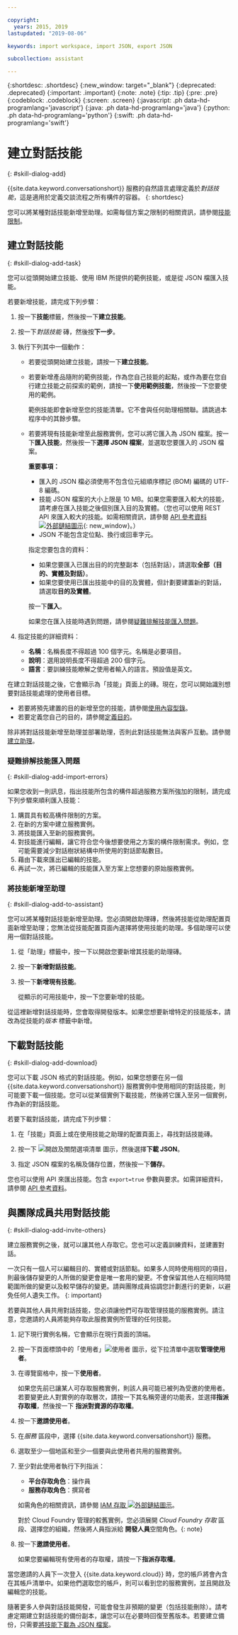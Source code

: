 ```yaml
---

copyright:
  years: 2015, 2019
lastupdated: "2019-08-06"

keywords: import workspace, import JSON, export JSON

subcollection: assistant

---
```


{:shortdesc: .shortdesc}
{:new_window: target="_blank"}
{:deprecated: .deprecated}
{:important: .important}
{:note: .note}
{:tip: .tip}
{:pre: .pre}
{:codeblock: .codeblock}
{:screen: .screen}
{:javascript: .ph data-hd-programlang='javascript'}
{:java: .ph data-hd-programlang='java'}
{:python: .ph data-hd-programlang='python'}
{:swift: .ph data-hd-programlang='swift'}

# 建立對話技能
{: #skill-dialog-add}

{{site.data.keyword.conversationshort}} 服務的自然語言處理定義於*對話技能*，這是適用於定義交談流程之所有構件的容器。
{: shortdesc}

您可以將某種對話技能新增至助理。如需每個方案之限制的相關資訊，請參閱[技能限制](/docs/services/assistant?topic=assistant-skill-add#skill-add-limits)。

## 建立對話技能
{: #skill-dialog-add-task}

您可以從頭開始建立技能、使用 IBM 所提供的範例技能，或是從 JSON 檔匯入技能。

若要新增技能，請完成下列步驟：

1.  按一下**技能**標籤，然後按一下**建立技能**。

1.  按一下*對話技能* 磚，然後按**下一步**。

1.  執行下列其中一個動作：

    - 若要從頭開始建立技能，請按一下**建立技能**。
    - 若要新增產品隨附的範例技能，作為您自己技能的起點，或作為要在您自行建立技能之前探索的範例，請按一下**使用範例技能**，然後按一下您要使用的範例。

      範例技能即會新增至您的技能清單。它不會與任何助理相關聯。請跳過本程序中的其餘步驟。

    - 若要將現有技能新增至此服務實例，您可以將它匯入為 JSON 檔案。按一下**匯入技能**，然後按一下**選擇 JSON 檔案**，並選取您要匯入的 JSON 檔案。

      **重要事項：**

      - 匯入的 JSON 檔必須使用不包含位元組順序標記 (BOM) 編碼的 UTF-8 編碼。
      - 技能 JSON 檔案的大小上限是 10 MB。如果您需要匯入較大的技能，請考慮在匯入技能之後個別匯入目的及實體。（您也可以使用 REST API 來匯入較大的技能。如需相關資訊，請參閱 [API 參考資料 ![外部鏈結圖示](../../icons/launch-glyph.svg "外部鏈結圖示")](https://cloud.ibm.com/apidocs/assistant?curl=#create-workspace){: new_window}。）
      - JSON 不能包含定位點、換行或回車字元。

      指定您要包含的資料：

        - 如果您要匯入已匯出目的的完整副本（包括對話），請選取**全部（目的、實體及對話）**。
        - 如果您要使用已匯出技能中的目的及實體，但計劃要建置新的對話，請選取**目的及實體**。

      按一下**匯入**。

      如果您在匯入技能時遇到問題，請參閱[疑難排解技能匯入問題](#skill-dialog-add-import-errors)。

1.  指定技能的詳細資料：

    - **名稱**：名稱長度不得超過 100 個字元。名稱是必要項目。
    - **說明**：選用說明長度不得超過 200 個字元。
    - **語言**：要訓練技能瞭解之使用者輸入的語言。預設值是英文。

在建立對話技能之後，它會顯示為「技能」頁面上的磚。現在，您可以開始識別想要對話技能處理的使用者目標。

- 若要將預先建置的目的新增至您的技能，請參閱[使用內容型錄](/docs/services/assistant?topic=assistant-catalog)。
- 若要定義您自己的目的，請參閱[定義目的](/docs/services/assistant?topic=assistant-intents)。

除非將對話技能新增至助理並部署助理，否則此對話技能無法與客戶互動。請參閱[建立助理](/docs/services/assistant?topic=assistant-assistant-add)。

### 疑難排解技能匯入問題
{: #skill-dialog-add-import-errors}

如果您收到一則訊息，指出技能所包含的構件超過服務方案所強加的限制，請完成下列步驟來順利匯入技能：

1.  購買具有較高構件限制的方案。
1.  在新的方案中建立服務實例。
1.  將技能匯入至新的服務實例。
1.  對技能進行編輯，讓它符合您今後想要使用之方案的構件限制需求。例如，您可能需要減少對話樹狀結構中所使用的對話節點數目。
1.  藉由下載來匯出已編輯的技能。
1.  再試一次，將已編輯的技能匯入至方案上您想要的原始服務實例。

### 將技能新增至助理
{: #skill-dialog-add-to-assistant}

您可以將某種對話技能新增至助理。您必須開啟助理磚，然後將技能從助理配置頁面新增至助理；您無法從技能配置頁面內選擇將使用技能的助理。多個助理可以使用一個對話技能。

1.  從「助理」標籤中，按一下以開啟您要新增其技能的助理磚。

1.  按一下**新增對話技能**。

1.  按一下**新增現有技能**。

    從顯示的可用技能中，按一下您要新增的技能。

從這裡新增對話技能時，您會取得開發版本。如果您想要新增特定的技能版本，請改為從技能的*版本* 標籤中新增。

## 下載對話技能
{: #skill-dialog-add-download}

您可以下載 JSON 格式的對話技能。例如，如果您想要在另一個 {{site.data.keyword.conversationshort}} 服務實例中使用相同的對話技能，則可能要下載一個技能。您可以從某個實例下載技能，然後將它匯入至另一個實例，作為新的對話技能。

若要下載對話技能，請完成下列步驟：

1.  在「技能」頁面上或在使用技能之助理的配置頁面上，尋找對話技能磚。

1.  按一下 ![開啟及關閉選項清單](images/kabob-beta.png) 圖示，然後選擇**下載 JSON**。

1.  指定 JSON 檔案的名稱及儲存位置，然後按一下**儲存**。

您也可以使用 API 來匯出技能。包含 `export=true` 參數與要求。如需詳細資料，請參閱 [API 參考資料](https://cloud.ibm.com/apidocs/assistant#get-information-about-a-workspace)。

## 與團隊成員共用對話技能
{: #skill-dialog-add-invite-others}

建立服務實例之後，就可以讓其他人存取它。您也可以定義訓練資料，並建置對話。

一次只有一個人可以編輯目的、實體或對話節點。如果多人同時使用相同的項目，則最後儲存變更的人所做的變更會是唯一套用的變更。不會保留其他人在相同時間範圍所做的變更以及較早儲存的變更。請與團隊成員協調您計劃進行的更新，以避免任何人遺失工作。
{: important}

若要與其他人員共用對話技能，您必須讓他們可存取管理技能的服務實例。請注意，您邀請的人員將能夠存取此服務實例所管理的任何技能。

1.  記下現行實例名稱，它會顯示在現行頁面的頂端。
1.  按一下頁面標頭中的「使用者」![使用者](images/user-icon2.png) 圖示，從下拉清單中選取**管理使用者**。

1.  在導覽窗格中，按一下**使用者**。

    如果您先前已讓某人可存取服務實例，則該人員可能已被列為受邀的使用者。若要變更此人對實例的存取層次，請按一下其名稱旁邊的功能表，並選擇**指派存取權**，然後按一下 **指派對資源的存取權**。
    
1.  按一下**邀請使用者**。 

1.  在*服務* 區段中，選擇 {{site.data.keyword.conversationshort}} 服務。

1.  選取至少一個地區和至少一個要與此使用者共用的服務實例。

1.  至少對此使用者執行下列指派：
 
    - **平台存取角色**：操作員
    - **服務存取角色**：撰寫者

    如需角色的相關資訊，請參閱 [IAM 存取 ![外部鏈結圖示](../../icons/launch-glyph.svg "外部鏈結圖示")](https://cloud.ibm.com/docs/iam?topic=iam-userroles)。

    對於 Cloud Foundry 管理的較舊實例，您必須展開 *Cloud Foundry 存取* 區段、選擇您的組織，然後將人員指派給 **開發人員**空間角色。{: note}

1.  按一下**邀請使用者**。

    如果您要編輯現有使用者的存取權，請按一下**指派存取權**。

當您邀請的人員下一次登入 {{site.data.keyword.cloud}} 時，您的帳戶將會內含在其帳戶清單中。如果他們選取您的帳戶，則可以看到您的服務實例，並且開啟及編輯您的技能。

隨著更多人參與對話技能開發，可能會發生非預期的變更（包括技能刪除）。請考慮定期建立對話技能的備份副本，讓您可以在必要時回復至舊版本。若要建立備份，只需要[將技能下載為 JSON 檔案](#skill-dialog-add-download)。
